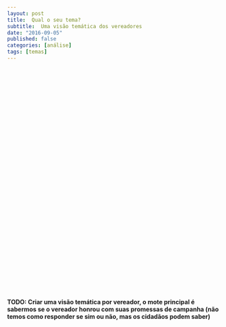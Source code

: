 ```yaml
---
layout: post
title:  Qual o seu tema?
subtitle:  Uma visão temática dos vereadores
date: "2016-09-05"
published: false
categories: [análise]
tags: [temas]
---
```




<!--html_preserve--><div id="htmlwidget-e8b81c922a59b9dcff50" class="streamgraph html-widget" style="width:504px;height:504px;"></div>
<div id="htmlwidget-e8b81c922a59b9dcff50-legend" style="width:504" class="streamgraph html-widget-legend"><center><label style='padding-right:5px' for='htmlwidget-e8b81c922a59b9dcff50-select'></label><select id='htmlwidget-e8b81c922a59b9dcff50-select' style='visibility:hidden;'></select></center></div>
<script type="application/json" data-for="htmlwidget-e8b81c922a59b9dcff50">{"x":{"data":{"key":["agricultura","assistencia social","educação e cultura","gestão e finanças","mobilidade","obras e infraestrutura física","outros","saúde","segurança e meio ambiente","agricultura","assistencia social","educação e cultura","gestão e finanças","mobilidade","obras e infraestrutura física","outros","saúde","segurança e meio ambiente","agricultura","assistencia social","educação e cultura","gestão e finanças","mobilidade","obras e infraestrutura física","outros","saúde","segurança e meio ambiente","agricultura","assistencia social","educação e cultura","gestão e finanças","mobilidade","obras e infraestrutura física","outros","saúde","segurança e meio ambiente","agricultura","assistencia social","educação e cultura","gestão e finanças","mobilidade","obras e infraestrutura física","outros","saúde","segurança e meio ambiente","agricultura","assistencia social","educação e cultura","gestão e finanças","mobilidade","obras e infraestrutura física","outros","saúde","segurança e meio ambiente","agricultura","assistencia social","educação e cultura","gestão e finanças","mobilidade","obras e infraestrutura física","outros","saúde","segurança e meio ambiente","agricultura","assistencia social","educação e cultura","gestão e finanças","mobilidade","obras e infraestrutura física","outros","saúde","segurança e meio ambiente","agricultura","assistencia social","educação e cultura","gestão e finanças","mobilidade","obras e infraestrutura física","outros","saúde","segurança e meio ambiente","agricultura","assistencia social","educação e cultura","gestão e finanças","mobilidade","obras e infraestrutura física","outros","saúde","segurança e meio ambiente","agricultura","assistencia social","educação e cultura","gestão e finanças","mobilidade","obras e infraestrutura física","outros","saúde","segurança e meio ambiente","agricultura","assistencia social","educação e cultura","gestão e finanças","mobilidade","obras e infraestrutura física","outros","saúde","segurança e meio ambiente","agricultura","assistencia social","educação e cultura","gestão e finanças","mobilidade","obras e infraestrutura física","outros","saúde","segurança e meio ambiente"],"value":[0,0,0,1,0,0,0,0,0,0,0,1,5,0,2,0,0,0,0,1,2,9,2,0,2,1,2,0,2,0,3,1,0,3,0,1,0,1,9,4,1,1,2,6,1,0,1,3,4,0,0,0,1,2,0,0,0,1,0,0,0,0,2,0,1,16,2,0,1,8,1,3,0,1,4,2,0,0,0,1,2,1,10,13,2,3,2,7,4,9,0,3,13,0,10,0,3,5,1,0,20,23,18,12,2,11,12,14,0,0,0,2,0,0,0,0,0],"date":["2013-01-01","2013-01-01","2013-01-01","2013-01-01","2013-01-01","2013-01-01","2013-01-01","2013-01-01","2013-01-01","2013-02-01","2013-02-01","2013-02-01","2013-02-01","2013-02-01","2013-02-01","2013-02-01","2013-02-01","2013-02-01","2013-03-01","2013-03-01","2013-03-01","2013-03-01","2013-03-01","2013-03-01","2013-03-01","2013-03-01","2013-03-01","2013-04-01","2013-04-01","2013-04-01","2013-04-01","2013-04-01","2013-04-01","2013-04-01","2013-04-01","2013-04-01","2013-05-01","2013-05-01","2013-05-01","2013-05-01","2013-05-01","2013-05-01","2013-05-01","2013-05-01","2013-05-01","2013-06-01","2013-06-01","2013-06-01","2013-06-01","2013-06-01","2013-06-01","2013-06-01","2013-06-01","2013-06-01","2013-07-01","2013-07-01","2013-07-01","2013-07-01","2013-07-01","2013-07-01","2013-07-01","2013-07-01","2013-07-01","2013-08-01","2013-08-01","2013-08-01","2013-08-01","2013-08-01","2013-08-01","2013-08-01","2013-08-01","2013-08-01","2013-09-01","2013-09-01","2013-09-01","2013-09-01","2013-09-01","2013-09-01","2013-09-01","2013-09-01","2013-09-01","2013-10-01","2013-10-01","2013-10-01","2013-10-01","2013-10-01","2013-10-01","2013-10-01","2013-10-01","2013-10-01","2013-11-01","2013-11-01","2013-11-01","2013-11-01","2013-11-01","2013-11-01","2013-11-01","2013-11-01","2013-11-01","2013-12-01","2013-12-01","2013-12-01","2013-12-01","2013-12-01","2013-12-01","2013-12-01","2013-12-01","2013-12-01","2014-01-01","2014-01-01","2014-01-01","2014-01-01","2014-01-01","2014-01-01","2014-01-01","2014-01-01","2014-01-01"]},"markers":null,"annotations":null,"offset":"silhouette","interactive":true,"interpolate":"cardinal","palette":"PuOr","text":"black","tooltip":"black","x_tick_interval":1,"x_tick_units":"month","x_tick_format":"%b","y_tick_count":5,"y_tick_format":",g","top":20,"right":40,"bottom":30,"left":50,"legend":true,"legend_label":"gênero: ","fill":"brewer","label_col":"black","x_scale":"date"},"evals":[],"jsHooks":[]}</script><!--/html_preserve-->

**TODO: Criar uma visão temática por vereador, o mote principal é sabermos se o vereador honrou com suas promessas de campanha (não temos como responder se sim ou não, mas os cidadãos podem saber)**
